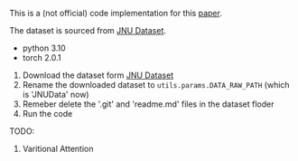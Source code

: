 This is a (not official) code implementation for this [paper](https://ieeexplore.ieee.org/document/9887963).

The dataset is sourced from [JNU Dataset](https://github.com/ClarkGableWang/JNU-Bearing-Dataset).

- python 3.10
- torch 2.0.1

1. Download the dataset form [JNU Dataset](https://github.com/ClarkGableWang/JNU-Bearing-Dataset)
2. Rename the downloaded dataset to `utils.params.DATA_RAW_PATH` (which is 'JNUData' now)
3. Remeber delete the '.git' and 'readme.md' files in the dataset floder
4. Run the code

TODO:
1. Varitional Attention
